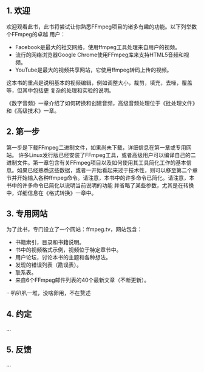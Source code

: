 
## 1. 欢迎

欢迎观看此书，此书将尝试让你熟悉FFmpeg项目的诸多有趣的功能。以下列举数个FFmpeg的卓越
用户：
- Facebook是最大的社交网络，使用ffmpeg工具处理来自用户的视频。
- 流行的网络浏览器Google Chrome使用FFmpeg库来支持HTML5音频和视频。
- YouTube是最大的视频共享网站，它使用ffmpeg转码上传的视频。

这本书的重点是说明基本的视频编辑，例如调整大小，裁剪，填充，去噪，覆盖等，但其中包括更
复杂的处理和实验的说明。

《数字音频》一章介绍了如何转换和创建音频，高级音频处理位于《批处理文件》和《高级技术》一章。

## 2. 第一步
第一步是下载FFmpeg二进制文件，如果尚未下载，详细信息在第一章或专用网站。 许多Linux发行版已经安装了FFmpeg工具，或者高级用户可以编译自己的二进制文件。第一章包含有关FFmpeg项目以及如何使用其工具简化工作的基本信息。如果已经熟悉这些数据，或者一开始看起来过于技术性，则可以移至第二个章节并开始输入各种ffmpeg命令。请注意，本书中的许多命令已简化。请注意，本书中的许多命令已简化以说明当前说明的功能
并省略了某些参数，尤其是在转换中，详细信息在《格式转换》一章中。

## 3. 专用网站
为了此书，专门设立了一个网站：ffmpeg.tv，网站包含：
- 书籍索引，目录和书籍说明。
- 书中的视频格式示例，视频位于特定章节中。
- 用户论坛，讨论本书的主题和各种想法。
- 发现的错误列表（勘误表）。
- 联系表。
- 来自6个FFmpeg邮件列表的40个最新文章（不断更新）。

···叭叭叭一堆，没啥卵用，不在赘述

## 4. 约定
...
## 5. 反馈
...